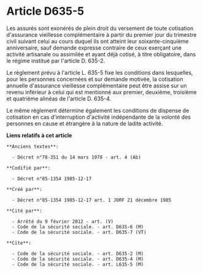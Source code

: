 # Article D635-5

Les assurés sont exonérés de plein droit du versement de toute cotisation d'assurance vieillesse complémentaire à partir du
premier jour du trimestre civil suivant celui au cours duquel ils ont atteint leur soixante-cinquième anniversaire, sauf
demande expresse contraire de ceux exerçant une activité artisanale ou assimilée et ayant déjà cotisé, à titre obligatoire,
dans le régime institué par l'article D. 635-2. 

Le règlement prévu à l'article L. 635-5 fixe les conditions dans lesquelles, pour les personnes concernées et sur demande
motivée, la cotisation annuelle d'assurance vieillesse complémentaire peut être assise sur un revenu inférieur à celui qui
est mentionné aux premier, deuxième, troisième et quatrième alinéas de l'article D. 635-4. 

Le même règlement détermine également les conditions de dispense de cotisation en cas d'interruption d'activité indépendante
de la volonté des personnes en cause et étrangère à la nature de ladite activité.

**Liens relatifs à cet article**

	**Anciens textes**:

	  - Décret n°78-351 du 14 mars 1978 - art. 4 (Ab)

	**Codifié par**:

	  - Décret n°85-1354 1985-12-17

	**Créé par**:

	  - Décret n°85-1354 1985-12-17 art. 1 JORF 21 décembre 1985

	**Cité par**:

	  - Arrêté du 9 février 2012 - art. (V)
	  - Code de la sécurité sociale. - art. D635-6 (M)
	  - Code de la sécurité sociale. - art. D635-7 (VT)

	**Cite**:

	  - Code de la sécurité sociale. - art. D635-2 (M)
	  - Code de la sécurité sociale. - art. D635-4 (M)
	  - Code de la sécurité sociale. - art. L635-5 (M)
